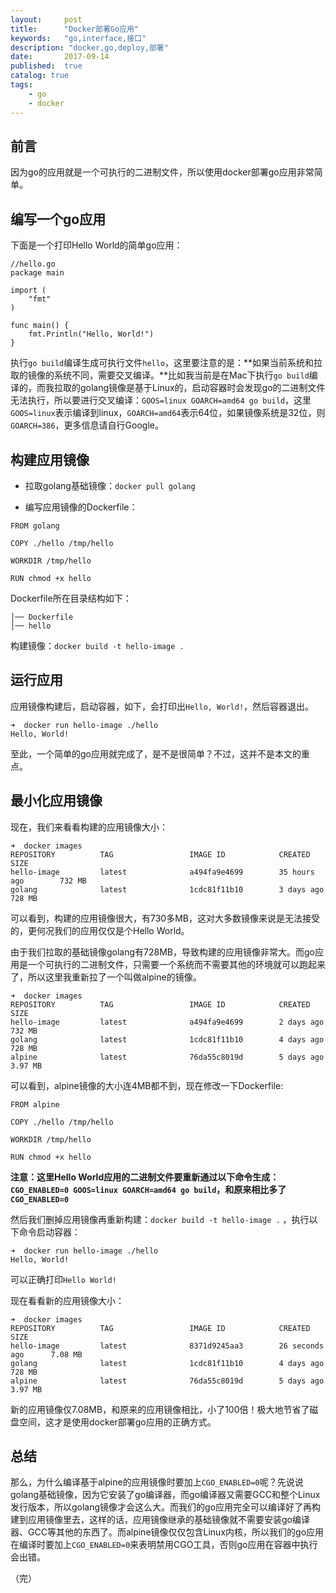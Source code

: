 ```yaml
---
layout:     post
title:      "Docker部署Go应用"
keywords:   "go,interface,接口" 
description: "docker,go,deploy,部署"
date:       2017-09-14
published:  true 
catalog: true
tags:
    - go 
    - docker 
---
```


## 前言
因为go的应用就是一个可执行的二进制文件，所以使用docker部署go应用非常简单。

## 编写一个go应用
下面是一个打印Hello World的简单go应用：
```
//hello.go
package main

import (
    "fmt"
)

func main() {
    fmt.Println("Hello, World!")
}

```
执行`go build`编译生成可执行文件`hello`，这里要注意的是：**如果当前系统和拉取的镜像的系统不同，需要交叉编译。**比如我当前是在Mac下执行`go build`编译的，而我拉取的golang镜像是基于Linux的，启动容器时会发现go的二进制文件无法执行，所以要进行交叉编译：`GOOS=linux GOARCH=amd64 go build`，这里`GOOS=linux`表示编译到linux，`GOARCH=amd64`表示64位，如果镜像系统是32位，则`GOARCH=386`，更多信息请自行Google。

## 构建应用镜像
* 拉取golang基础镜像：`docker pull golang`

* 编写应用镜像的Dockerfile：

```
FROM golang

COPY ./hello /tmp/hello

WORKDIR /tmp/hello

RUN chmod +x hello
```

Dockerfile所在目录结构如下：
```
│── Dockerfile
│── hello
```

构建镜像：`docker build -t hello-image .`

## 运行应用
应用镜像构建后，启动容器，如下，会打印出`Hello, World!`，然后容器退出。
```
➜  docker run hello-image ./hello
Hello, World!
```
至此，一个简单的go应用就完成了，是不是很简单？不过，这并不是本文的重点。

## 最小化应用镜像
现在，我们来看看构建的应用镜像大小：
```
➜  docker images
REPOSITORY          TAG                 IMAGE ID            CREATED             SIZE
hello-image         latest              a494fa9e4699        35 hours ago        732 MB
golang              latest              1cdc81f11b10        3 days ago          728 MB
```
可以看到，构建的应用镜像很大，有730多MB，这对大多数镜像来说是无法接受的，更何况我们的应用仅仅是个Hello World。

由于我们拉取的基础镜像golang有728MB，导致构建的应用镜像非常大。而go应用是一个可执行的二进制文件，只需要一个系统而不需要其他的环境就可以跑起来了，所以这里我重新拉了一个叫做alpine的镜像。

```
➜  docker images
REPOSITORY          TAG                 IMAGE ID            CREATED             SIZE
hello-image         latest              a494fa9e4699        2 days ago          732 MB
golang              latest              1cdc81f11b10        4 days ago          728 MB
alpine              latest              76da55c8019d        5 days ago          3.97 MB
```

可以看到，alpine镜像的大小连4MB都不到，现在修改一下Dockerfile:

```
FROM alpine

COPY ./hello /tmp/hello

WORKDIR /tmp/hello

RUN chmod +x hello
```

**注意：这里Hello World应用的二进制文件要重新通过以下命令生成：`CGO_ENABLED=0 GOOS=linux GOARCH=amd64 go build`，和原来相比多了`CGO_ENABLED=0`**

然后我们删掉应用镜像再重新构建：`docker build -t hello-image .` ，执行以下命令启动容器：
```
➜  docker run hello-image ./hello
Hello, World!
```
可以正确打印`Hello World!`

现在看看新的应用镜像大小：
```
➜  docker images
REPOSITORY          TAG                 IMAGE ID            CREATED             SIZE
hello-image         latest              8371d9245aa3        26 seconds ago      7.08 MB
golang              latest              1cdc81f11b10        4 days ago          728 MB
alpine              latest              76da55c8019d        5 days ago          3.97 MB
```
新的应用镜像仅7.08MB，和原来的应用镜像相比，小了100倍！极大地节省了磁盘空间，这才是使用docker部署go应用的正确方式。

## 总结
那么，为什么编译基于alpine的应用镜像时要加上`CGO_ENABLED=0`呢？先说说golang基础镜像，因为它安装了go编译器，而go编译器又需要GCC和整个Linux发行版本，所以golang镜像才会这么大。而我们的go应用完全可以编译好了再构建到应用镜像里去，这样的话，应用镜像继承的基础镜像就不需要安装go编译器、GCC等其他的东西了。而alpine镜像仅仅包含Linux内核，所以我们的go应用在编译时要加上`CGO_ENABLED=0`来表明禁用CGO工具，否则go应用在容器中执行会出错。

（完）
